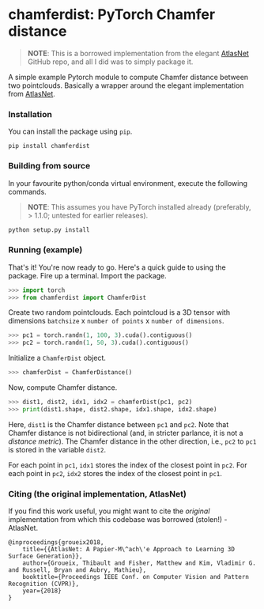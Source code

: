 # chamferdist: PyTorch Chamfer distance

> **NOTE**: This is a borrowed implementation from the elegant [AtlasNet](https://github.com/ThibaultGROUEIX/AtlasNet/tree/master/extension) GitHub repo, and all I did was to simply package it.

A simple example Pytorch module to compute Chamfer distance between two pointclouds. Basically a wrapper around the elegant implementation from [AtlasNet](https://github.com/ThibaultGROUEIX/AtlasNet/tree/master/extension).

### Installation

You can install the package using `pip`.

```
pip install chamferdist
```

### Building from source

In your favourite python/conda virtual environment, execute the following commands. 

> **NOTE**: This assumes you have PyTorch installed already (preferably, > 1.1.0; untested for earlier releases).

```python
python setup.py install
```

### Running (example)

That's it! You're now ready to go. Here's a quick guide to using the package. Fire up a terminal. Import the package.

```python
>>> import torch
>>> from chamferdist import ChamferDist
```

Create two random pointclouds. Each pointcloud is a 3D tensor with dimensions `batchsize` x `number of points` x `number of dimensions`.

```python
>>> pc1 = torch.randn(1, 100, 3).cuda().contiguous()
>>> pc2 = torch.randn(1, 50, 3).cuda().contiguous()
```

Initialize a `ChamferDist` object.
```python
>>> chamferDist = ChamferDistance()
```

Now, compute Chamfer distance.
```python
>>> dist1, dist2, idx1, idx2 = chamferDist(pc1, pc2)
>>> print(dist1.shape, dist2.shape, idx1.shape, idx2.shape)
```

Here, `dist1` is the Chamfer distance between `pc1` and `pc2`. Note that Chamfer distance is not bidirectional (and, in stricter parlance, it is not a _distance metric_). The Chamfer distance in the other direction, i.e., `pc2` to `pc1` is stored in the variable `dist2`.

For each point in `pc1`, `idx1` stores the index of the closest point in `pc2`. For each point in `pc2`, `idx2` stores the index of the closest point in `pc1`.


### Citing (the original implementation, AtlasNet)

If you find this work useful, you might want to cite the *original* implementation from which this codebase was borrowed (stolen!) - AtlasNet.

```
@inproceedings{groueix2018,
    title={{AtlasNet: A Papier-M\^ach\'e Approach to Learning 3D Surface Generation}},
    author={Groueix, Thibault and Fisher, Matthew and Kim, Vladimir G. and Russell, Bryan and Aubry, Mathieu},
    booktitle={Proceedings IEEE Conf. on Computer Vision and Pattern Recognition (CVPR)},
    year={2018}
}
```
